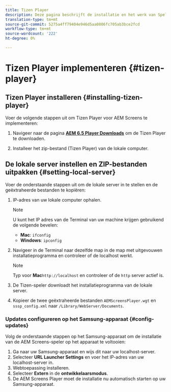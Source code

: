```yaml
---
title: Tizen Player
description: Deze pagina beschrijft de installatie en het werk van Speler Tizen.
translation-type: tm+mt
source-git-commit: 5275a4ff79404e946d5aa0806fc705ab3bce2fcd
workflow-type: tm+mt
source-wordcount: '222'
ht-degree: 0%

---
```



# Tizen Player implementeren {#tizen-player}

## Tizen Player installeren {#installing-tizen-player}

Voer de volgende stappen uit om Tizen Player voor AEM Screens te implementeren:

1. Navigeer naar de pagina [**AEM 6.5 Player Downloads**](https://download.macromedia.com/screens/) om de Tizen Player te downloaden.

1. Installeer het zip-bestand (Tizen Player) van de lokale computer.

## De lokale server instellen en ZIP-bestanden uitpakken {#setting-local-server}

Voer de onderstaande stappen uit om de lokale server in te stellen en de geëxtraheerde bestanden te kopiëren:

1. IP-adres van uw lokale computer ophalen.

   >[!NOTE]
   >U kunt het IP adres van de Terminal van uw machine krijgen gebruikend de volgende bevelen:
   >* **Mac**: `ifconfig`
   >* **Windows**: `ipconfig`


1. Navigeer in de Terminal naar dezelfde map in de map met uitgevouwen installatieprogramma en controleer of de localhost werkt.

   >[!NOTE]
   >Typ voor **Mac**`http://localhost` en controleer of de `http` server actief is.

1. De Tizen-speler downloadt het installatieprogramma van de lokale server.

1. Kopieer de twee geëxtraheerde bestanden `AEMScreensPlayer.wgt` en `sssp_config.xml` naar `/Library/WebServer/Documents`.

### Updates configureren op het Samsung-apparaat {#config-updates}

Volg de onderstaande stappen op het Samsung-apparaat om de installatie van de AEM Screens-speler op het apparaat te voltooien:

1. Ga naar uw Samsung-apparaat en wijs dit naar uw localhost-server.
1. Selecteer **URL Launcher Settings** en voer het IP-adres van uw localhost-server in.
1. Webtoepassing installeren.
1. Selecteer **Extern** in de **ontwikkelaarsmodus**.
1. De AEM Screens Player moet de installatie nu automatisch starten op uw Samsung-apparaat.


